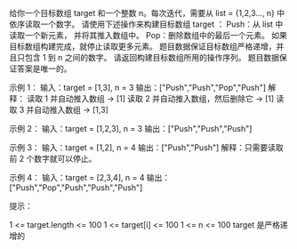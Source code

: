 给你一个目标数组 target 和一个整数 n。每次迭代，需要从  list = {1,2,3..., n} 中依序读取一个数字。
请使用下述操作来构建目标数组 target ：
Push：从 list 中读取一个新元素， 并将其推入数组中。
Pop：删除数组中的最后一个元素。
如果目标数组构建完成，就停止读取更多元素。
题目数据保证目标数组严格递增，并且只包含 1 到 n 之间的数字。
请返回构建目标数组所用的操作序列。
题目数据保证答案是唯一的。

 

示例 1：
输入：target = [1,3], n = 3
输出：["Push","Push","Pop","Push"]
解释： 
读取 1 并自动推入数组 -> [1]
读取 2 并自动推入数组，然后删除它 -> [1]
读取 3 并自动推入数组 -> [1,3]

示例 2：
输入：target = [1,2,3], n = 3
输出：["Push","Push","Push"]

示例 3：
输入：target = [1,2], n = 4
输出：["Push","Push"]
解释：只需要读取前 2 个数字就可以停止。

示例 4：
输入：target = [2,3,4], n = 4
输出：["Push","Pop","Push","Push","Push"]
 

提示：

1 <= target.length <= 100
1 <= target[i] <= 100
1 <= n <= 100
target 是严格递增的